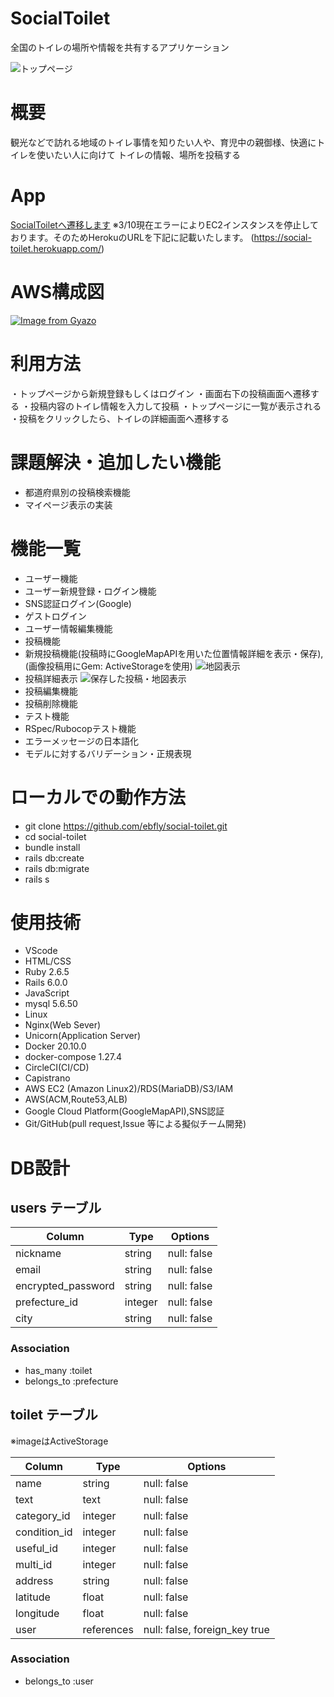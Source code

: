 # SocialToilet
全国のトイレの場所や情報を共有するアプリケーション

![トップページ](https://i.gyazo.com/cfe7d2dc02aa94cf89aa0fee88bc7624.jpg)

# 概要
観光などで訪れる地域のトイレ事情を知りたい人や、育児中の親御様、快適にトイレを使いたい人に向けて
トイレの情報、場所を投稿する

# App
[SocialToiletへ遷移します](https://www.social-toilet.com/)
※3/10現在エラーによりEC2インスタンスを停止しております。そのためHerokuのURLを下記に記載いたします。
(https://social-toilet.herokuapp.com/)

# AWS構成図
[![Image from Gyazo](https://i.gyazo.com/b3f8cdbdaf8ede5df47de2ef5b7526cb.png)](https://gyazo.com/b3f8cdbdaf8ede5df47de2ef5b7526cb)

# 利用方法
・トップページから新規登録もしくはログイン
・画面右下の投稿画面へ遷移する
・投稿内容のトイレ情報を入力して投稿
・トップページに一覧が表示される
・投稿をクリックしたら、トイレの詳細画面へ遷移する

# 課題解決・追加したい機能
  * 都道府県別の投稿検索機能
  * マイページ表示の実装

# 機能一覧
 * ユーザー機能
  * ユーザー新規登録・ログイン機能
  * SNS認証ログイン(Google)
  * ゲストログイン
  * ユーザー情報編集機能
 * 投稿機能
  * 新規投稿機能(投稿時にGoogleMapAPIを用いた位置情報詳細を表示・保存),
  (画像投稿用にGem: ActiveStorageを使用)
  ![地図表示](https://i.gyazo.com/37a677ce3c2295e385d0236e2b7b4fb3.gif)
  * 投稿詳細表示
  ![保存した投稿・地図表示](https://i.gyazo.com/b046aa41f4d15b5655e5dcf9bda77fc4.gif)
  * 投稿編集機能
  * 投稿削除機能
 * テスト機能
  * RSpec/Rubocopテスト機能
  * エラーメッセージの日本語化 
  * モデルに対するバリデーション・正規表現

# ローカルでの動作方法
 * git clone https://github.com/ebfly/social-toilet.git
 * cd social-toilet
* bundle install
* rails db:create
* rails db:migrate
* rails s

# 使用技術
* VScode
* HTML/CSS
* Ruby 2.6.5
* Rails 6.0.0
* JavaScript
* mysql 5.6.50
* Linux
* Nginx(Web Sever)
* Unicorn(Application Server)
* Docker 20.10.0
* docker-compose 1.27.4
* CircleCI(CI/CD)
* Capistrano
* AWS EC2 (Amazon Linux2)/RDS(MariaDB)/S3/IAM
* AWS(ACM,Route53,ALB)
* Google Cloud Platform(GoogleMapAPI),SNS認証
* Git/GitHub(pull request,Issue 等による擬似チーム開発)

# DB設計
## users テーブル

| Column                  | Type     | Options     |
| --------------------    | -------  | ----------- |
| nickname                | string   | null: false |
| email                   | string   | null: false |
| encrypted_password      | string   | null: false |
| prefecture_id           | integer  | null: false |
| city                    | string   | null: false |

  ### Association
  - has_many   :toilet
  - belongs_to :prefecture


## toilet テーブル
※imageはActiveStorage

| Column          | Type        | Options                        |
| ------------    | ---------   | ----------------------------   |
| name            | string      | null: false                    |
| text            | text        | null: false                    |
| category_id     | integer     | null: false                    |
| condition_id    | integer     | null: false                    |
| useful_id       | integer     | null: false                    |
| multi_id        | integer     | null: false                    |
| address         | string      | null: false                    |
| latitude        | float       | null: false                    |
| longitude       | float       | null: false                    |
| user            | references  | null: false,  foreign_key true |

  ### Association 
  - belongs_to :user
